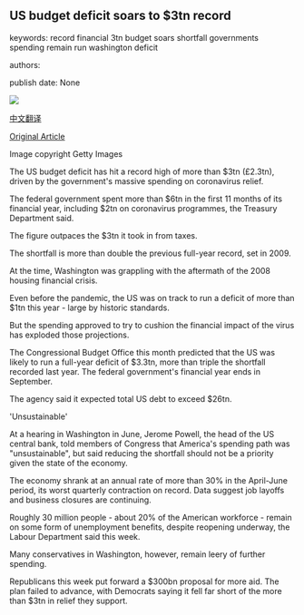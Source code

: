 ## US budget deficit soars to $3tn record

keywords: record financial 3tn budget soars shortfall governments spending remain run washington deficit

authors: 

publish date: None

![](https://ichef.bbci.co.uk/news/1024/branded_news/90B3/production/_114334073_gettyimages-1228428340.jpg)

[中文翻译](US%20budget%20deficit%20soars%20to%20%243tn%20record_zh.md)

[Original Article](https://www.bbc.com/news/business-54126226)

Image copyright Getty Images

The US budget deficit has hit a record high of more than $3tn (£2.3tn), driven by the government's massive spending on coronavirus relief.

The federal government spent more than $6tn in the first 11 months of its financial year, including $2tn on coronavirus programmes, the Treasury Department said.

The figure outpaces the $3tn it took in from taxes.

The shortfall is more than double the previous full-year record, set in 2009.

At the time, Washington was grappling with the aftermath of the 2008 housing financial crisis.

Even before the pandemic, the US was on track to run a deficit of more than $1tn this year - large by historic standards.

But the spending approved to try to cushion the financial impact of the virus has exploded those projections.

The Congressional Budget Office this month predicted that the US was likely to run a full-year deficit of $3.3tn, more than triple the shortfall recorded last year. The federal government's financial year ends in September.

The agency said it expected total US debt to exceed $26tn.

'Unsustainable'

At a hearing in Washington in June, Jerome Powell, the head of the US central bank, told members of Congress that America's spending path was "unsustainable", but said reducing the shortfall should not be a priority given the state of the economy.

The economy shrank at an annual rate of more than 30% in the April-June period, its worst quarterly contraction on record. Data suggest job layoffs and business closures are continuing.

Roughly 30 million people - about 20% of the American workforce - remain on some form of unemployment benefits, despite reopening underway, the Labour Department said this week.

Many conservatives in Washington, however, remain leery of further spending.

Republicans this week put forward a $300bn proposal for more aid. The plan failed to advance, with Democrats saying it fell far short of the more than $3tn in relief they support.